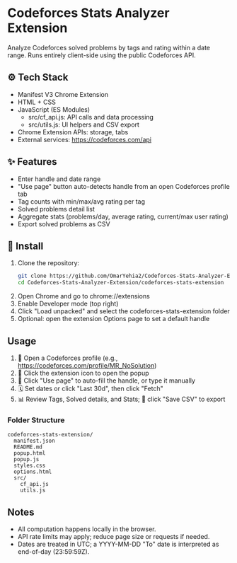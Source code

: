 # Codeforces Stats Analyzer Extension

Analyze Codeforces solved problems by tags and rating within a date range. Runs entirely client-side using the public Codeforces API.

## ⚙️ Tech Stack
- Manifest V3 Chrome Extension
- HTML + CSS
- JavaScript (ES Modules)
  - src/cf_api.js: API calls and data processing
  - src/utils.js: UI helpers and CSV export
- Chrome Extension APIs: storage, tabs
- External services: https://codeforces.com/api

## ✨ Features
- Enter handle and date range
- "Use page" button auto-detects handle from an open Codeforces profile tab
- Tag counts with min/max/avg rating per tag
- Solved problems detail list
- Aggregate stats (problems/day, average rating, current/max user rating)
- Export solved problems as CSV

## 🚀 Install
1. Clone the repository:
   ```bash
   git clone https://github.com/OmarYehia2/Codeforces-Stats-Analyzer-Extension.git
   cd Codeforces-Stats-Analyzer-Extension/codeforces-stats-extension
   ```
2. Open Chrome and go to chrome://extensions
3. Enable Developer mode (top right)
4. Click "Load unpacked" and select the codeforces-stats-extension folder
5. Optional: open the extension Options page to set a default handle

## Usage
1. 🧭 Open a Codeforces profile (e.g., https://codeforces.com/profile/MR_NoSolution)
2. 🧩 Click the extension icon to open the popup
3. 👤 Click "Use page" to auto-fill the handle, or type it manually
4. 🗓️ Set dates or click "Last 30d", then click "Fetch"
5. 📊 Review Tags, Solved details, and Stats; 💾 click "Save CSV" to export

### Folder Structure
```
codeforces-stats-extension/
  manifest.json
  README.md
  popup.html
  popup.js
  styles.css
  options.html
  src/
    cf_api.js
    utils.js
```

## Notes
- All computation happens locally in the browser.
- API rate limits may apply; reduce page size or requests if needed.
- Dates are treated in UTC; a YYYY-MM-DD "To" date is interpreted as end-of-day (23:59:59Z).
